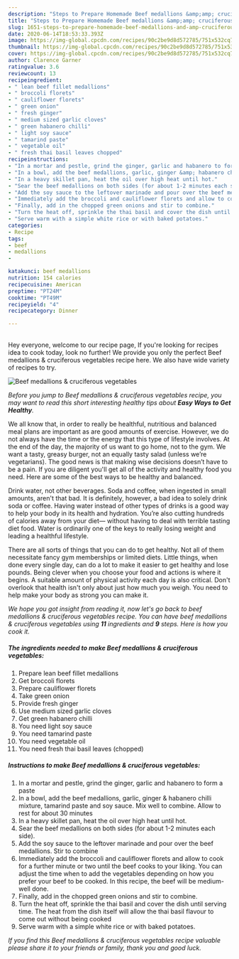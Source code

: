 ```yaml
---
description: "Steps to Prepare Homemade Beef medallions &amp;amp; cruciferous vegetables"
title: "Steps to Prepare Homemade Beef medallions &amp;amp; cruciferous vegetables"
slug: 1651-steps-to-prepare-homemade-beef-medallions-and-amp-cruciferous-vegetables
date: 2020-06-14T18:53:33.393Z
image: https://img-global.cpcdn.com/recipes/90c2be9d8d572785/751x532cq70/beef-medallions-cruciferous-vegetables-recipe-main-photo.jpg
thumbnail: https://img-global.cpcdn.com/recipes/90c2be9d8d572785/751x532cq70/beef-medallions-cruciferous-vegetables-recipe-main-photo.jpg
cover: https://img-global.cpcdn.com/recipes/90c2be9d8d572785/751x532cq70/beef-medallions-cruciferous-vegetables-recipe-main-photo.jpg
author: Clarence Garner
ratingvalue: 3.6
reviewcount: 13
recipeingredient:
- " lean beef fillet medallions"
- " broccoli florets"
- " cauliflower florets"
- " green onion"
- " fresh ginger"
- " medium sized garlic cloves"
- " green habanero chilli"
- " light soy sauce"
- " tamarind paste"
- " vegetable oil"
- " fresh thai basil leaves chopped"
recipeinstructions:
- "In a mortar and pestle, grind the ginger, garlic and habanero to form a paste"
- "In a bowl, add the beef medallions, garlic, ginger &amp; habanero chilli mixture, tamarind paste and soy sauce. Mix well to combine. Allow to rest for about 30 minutes"
- "In a heavy skillet pan, heat the oil over high heat until hot."
- "Sear the beef medallions on both sides (for about 1-2 minutes each side)."
- "Add the soy sauce to the leftover marinade and pour over the beef medallions. Stir to combine"
- "Immediately add the broccoli and cauliflower florets and allow to cook for a further minute or two until the beef cooks to your liking. You can adjust the time when to add the vegetables depending on how you prefer your beef to be cooked. In this recipe, the beef will be medium-well done."
- "Finally, add in the chopped green onions and stir to combine."
- "Turn the heat off, sprinkle the thai basil and cover the dish until serving time. The heat from the dish itself will allow the thai basil flavour to come out without being cooked"
- "Serve warm with a simple white rice or with baked potatoes."
categories:
- Recipe
tags:
- beef
- medallions
- 

katakunci: beef medallions  
nutrition: 154 calories
recipecuisine: American
preptime: "PT24M"
cooktime: "PT49M"
recipeyield: "4"
recipecategory: Dinner

---
```

<br>
Hey everyone, welcome to our recipe page, If you're looking for recipes idea to cook today, look no further! We provide you only the perfect Beef medallions &amp; cruciferous vegetables recipe here. We also have wide variety of recipes to try.
<br>


![Beef medallions &amp; cruciferous vegetables](https://img-global.cpcdn.com/recipes/90c2be9d8d572785/751x532cq70/beef-medallions-cruciferous-vegetables-recipe-main-photo.jpg)

<i>Before you jump to Beef medallions &amp; cruciferous vegetables recipe, you may want to read this short interesting healthy tips about <strong>Easy Ways to Get Healthy</strong>.</i>

We all know that, in order to really be healthful, nutritious and balanced meal plans are important as are good amounts of exercise. However, we do not always have the time or the energy that this type of lifestyle involves. At the end of the day, the majority of us want to go home, not to the gym. We want a tasty, greasy burger, not an equally tasty salad (unless we’re vegetarians). The good news is that making wise decisions doesn’t have to be a pain. If you are diligent you'll get all of the activity and healthy food you need. Here are some of the best ways to be healthy and balanced.

Drink water, not other beverages. Soda and coffee, when ingested in small amounts, aren't that bad. It is definitely, however, a bad idea to solely drink soda or coffee. Having water instead of other types of drinks is a good way to help your body in its health and hydration. You’re also cutting hundreds of calories away from your diet— without having to deal with terrible tasting diet food. Water is ordinarily one of the keys to really losing weight and leading a healthful lifestyle.

There are all sorts of things that you can do to get healthy. Not all of them necessitate fancy gym memberships or limited diets. Little things, when done every single day, can do a lot to make it easier to get healthy and lose pounds. Being clever when you choose your food and actions is where it begins. A suitable amount of physical activity each day is also critical. Don't overlook that health isn't only about just how much you weigh. You need to help make your body as strong you can make it. 


<i>We hope you got insight from reading it, now let's go back to beef medallions &amp; cruciferous vegetables recipe. You can have beef medallions &amp; cruciferous vegetables using <strong>11</strong> ingredients and <strong>9</strong> steps. Here is how you cook it.
</i>

##### The ingredients needed to make Beef medallions &amp; cruciferous vegetables:

1. Prepare  lean beef fillet medallions
1. Get  broccoli florets
1. Prepare  cauliflower florets
1. Take  green onion
1. Provide  fresh ginger
1. Use  medium sized garlic cloves
1. Get  green habanero chilli
1. You need  light soy sauce
1. You need  tamarind paste
1. You need  vegetable oil
1. You need  fresh thai basil leaves (chopped)


##### Instructions to make Beef medallions &amp; cruciferous vegetables:

1. In a mortar and pestle, grind the ginger, garlic and habanero to form a paste
1. In a bowl, add the beef medallions, garlic, ginger &amp; habanero chilli mixture, tamarind paste and soy sauce. Mix well to combine. Allow to rest for about 30 minutes
1. In a heavy skillet pan, heat the oil over high heat until hot.
1. Sear the beef medallions on both sides (for about 1-2 minutes each side).
1. Add the soy sauce to the leftover marinade and pour over the beef medallions. Stir to combine
1. Immediately add the broccoli and cauliflower florets and allow to cook for a further minute or two until the beef cooks to your liking. You can adjust the time when to add the vegetables depending on how you prefer your beef to be cooked. In this recipe, the beef will be medium-well done.
1. Finally, add in the chopped green onions and stir to combine.
1. Turn the heat off, sprinkle the thai basil and cover the dish until serving time. The heat from the dish itself will allow the thai basil flavour to come out without being cooked
1. Serve warm with a simple white rice or with baked potatoes.


<i>If you find this Beef medallions &amp; cruciferous vegetables recipe valuable please share it to your friends or family, thank you and good luck.</i>
